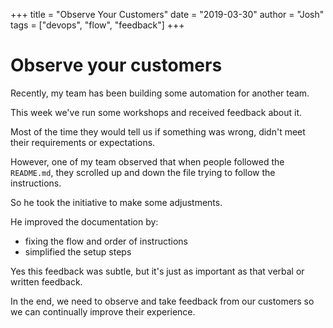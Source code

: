 +++
title = "Observe Your Customers"
date = "2019-03-30"
author = "Josh"
tags = ["devops", "flow", "feedback"]
+++

# Observe your customers

Recently, my team has been building some automation for another team.

This week we've run some workshops and received feedback about it.

Most of the time they would tell us if something was wrong, didn't meet their requirements or expectations.

However, one of my team observed that when people followed the `README.md`, they scrolled up and down the file trying to follow the instructions.

So he took the initiative to make some adjustments.

He improved the documentation by:

- fixing the flow and order of instructions
- simplified the setup steps

Yes this feedback was subtle, but it's just as important as that verbal or written feedback.

In the end, we need to observe and take feedback from our customers so we can continually improve their experience.
